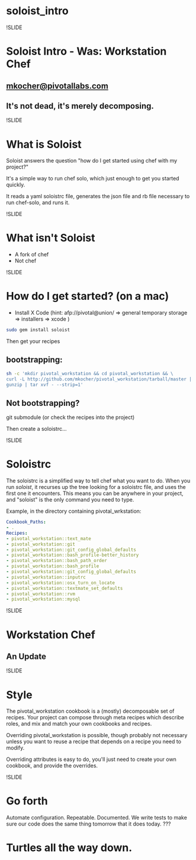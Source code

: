 # soloist_intro

!SLIDE

# Soloist Intro - Was: Workstation Chef

## mkocher@pivotallabs.com

## It's not dead, it's merely decomposing.

!SLIDE

# What is Soloist

Soloist answers the question "how do I get started using chef with my project?"

It's a simple way to run chef solo, which just enough to get you started quickly.

It reads a yaml soloistrc file, generates the json file and rb file necessary to run chef-solo, and runs it.

!SLIDE
# What isn't Soloist

* A fork of chef
* Not chef

!SLIDE
# How do I get started? (on a mac)

* Install X Code (hint: afp://pivotal@union/ => general temporary storage => installers => xcode )

``` bash
sudo gem install soloist
```
Then get your recipes

## bootstrapping:
``` bash
sh -c 'mkdir pivotal_workstation && cd pivotal_workstation && \
curl -L http://github.com/mkocher/pivotal_workstation/tarball/master | \
gunzip | tar xvf - --strip=1'
```
## Not bootstrapping?
git submodule (or check the recipes into the project)

Then create a soloistrc...

!SLIDE
# Soloistrc

The soloistrc is a simplified way to tell chef what you want to do.  When you run _soloist_, it recurses up the tree looking for a soloistrc file, and uses the first one it encounters.  This means you can be anywhere in your project, and "soloist" is the only command you need to type.

Example, in the directory containing pivotal_wrkstation:
``` yaml
Cookbook_Paths:
- .
Recipes:
- pivotal_workstation::text_mate
- pivotal_workstation::git
- pivotal_workstation::git_config_global_defaults
- pivotal_workstation::bash_profile-better_history
- pivotal_workstation::bash_path_order
- pivotal_workstation::bash_profile
- pivotal_workstation::git_config_global_defaults
- pivotal_workstation::inputrc
- pivotal_workstation::osx_turn_on_locate
- pivotal_workstation::textmate_set_defaults
- pivotal_workstation::rvm
- pivotal_workstation::mysql

```

!SLIDE
# Workstation Chef
## An Update


!SLIDE
# Style

The pivotal_workstation cookbook is a (mostly) decomposable set of recipes.  Your project can compose through meta recipes which describe roles, and mix and match your own cookbooks and recipes.

Overriding pivotal_workstation is possible, though probably not necessary unless you want to reuse a recipe that depends on a recipe you need to modify.

Overriding attributes is easy to do, you'll just need to create your own cookbook, and provide the overrides.

!SLIDE
# Go forth

Automate configuration. Repeatable. Documented. We write tests to make sure our code does the same thing tomorrow that it does today. ???

# Turtles all the way down.